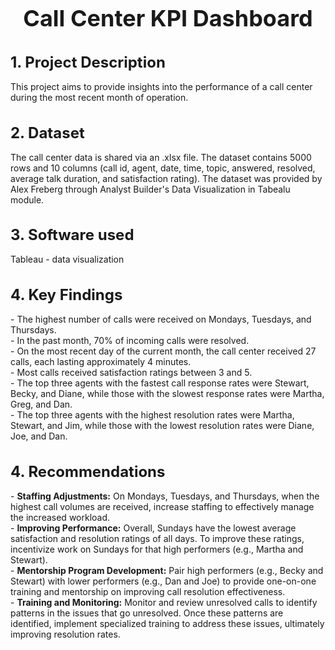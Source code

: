 <h1 style="font-size:36px;"> <div align="center"> <b> Call Center KPI Dashboard </b> </div> </h1>

<h1 style="font-size:24px;"> <b> 1. Project Description </b> </h1>
This project aims to provide insights into the performance of a call center during the most recent month of operation. 

<h1 style="font-size:24px;"> <b> 2. Dataset </b> </h1>
The call center data is shared via an .xlsx file. The dataset contains 5000 rows and 10 columns (call id, agent, date, time, topic, answered, resolved, average talk duration, and satisfaction rating). The dataset was provided by Alex Freberg through Analyst Builder's Data Visualization in Tabealu module.

<h1 style="font-size:24px;"> <b> 3. Software used </b> </h1>
Tableau - data visualization

<h1 style="font-size:24px;"> <b> 4. Key Findings </b> </h1>
- The highest number of calls were received on Mondays, Tuesdays, and Thursdays. <br>
- In the past month, 70% of incoming calls were resolved. <br>
- On the most recent day of the current month, the call center received 27 calls, each lasting approximately 4 minutes. <br>
- Most calls received satisfaction ratings between 3 and 5. <br>
- The top three agents with the fastest call response rates were Stewart, Becky, and Diane, while those with the slowest response rates were Martha, Greg, and Dan. <br>
- The top three agents with the highest resolution rates were Martha, Stewart, and Jim, while those with the lowest resolution rates were Diane, Joe, and Dan. <br>

<h1 style="font-size:24px;"> <b> 4. Recommendations </b> </h1>
- <b>Staffing Adjustments:</b> On Mondays, Tuesdays, and Thursdays, when the highest call volumes are received, increase staffing to effectively manage the increased workload. <br>
- <b>Improving Performance:</b> Overall, Sundays have the lowest average satisfaction and resolution ratings of all days. To improve these ratings, incentivize work on Sundays for that high performers (e.g., Martha and Stewart). <br>
- <b>Mentorship Program Development:</b> Pair high performers (e.g., Becky and Stewart) with lower performers (e.g., Dan and Joe) to provide one-on-one training and mentorship on improving call resolution effectiveness. <br>
- <b>Training and Monitoring:</b> Monitor and review unresolved calls to identify patterns in the issues that go unresolved. Once these patterns are identified, implement specialized training to address these issues, ultimately improving resolution rates. <br>
